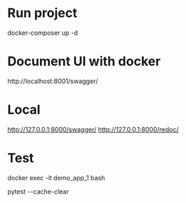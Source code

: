 # Run project

docker-composer up -d

# Document UI with docker

http://localhost:8001/swagger/

# Local

http://127.0.0.1:8000/swagger/
http://127.0.0.1:8000/redoc/

# Test

docker exec -it demo_app_1 bash

pytest --cache-clear


